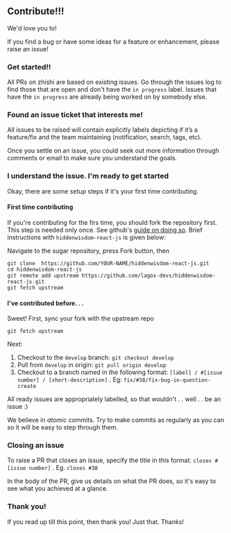 ## Contribute!!!

We'd love you to!

If you find a bug or have some ideas for a feature or enhancement, please raise an issue!


### Get started!!

All PRs on zhishi are based on existing issues. Go through the issues log to find those that are open and don't have the `in progress` label. Issues that have the `in progress` are already being worked on by somebody else.

### Found an issue ticket that interests me!

All issues to be raised will contain explicitly labels depicting if it’s a feature/fix and the team maintaining (notification, search, tags, etc).

Once you settle on an issue, you could seek out more information through comments or email to make sure you understand the goals.


### I understand the issue. I'm ready to get started

Okay, there are some setup steps if it's your first time contributing.

#### First time contributing

If you're contributing for the firs time, you should fork the repository first. This step is needed only once. See github's [guide on doing so](https://help.github.com/articles/fork-a-repo/). Brief instructions with `hiddenwisdom-react-js` is given below:

Navigate to the sugar repository, press Fork button, then

    git clone  https://github.com/YOUR-NAME/hiddenwisdom-react-js.git
    cd hiddenwisdom-react-js
    git remote add upstream https://github.com/lagos-devs/hiddenwisdom-react-js.git
    git fetch upstream

#### I've contributed before. . .

Sweet! First, sync your fork with the upstream repo

    git fetch upstream

Next:
1. Checkout to the `develop` branch: `git checkout develop`
2. Pull from `develop` in origin: `git pull origin develop`
3. Checkout to a branch named in the following format:
`[label] / #[issue number] / [short-description]` .
Eg: `fix/#38/fix-bug-in-question-create`

All ready issues are appropriately labelled, so that wouldn't . . well . . be an issue :)

We believe in _atomic_ commits. Try to make commits as regularly as you can so it will be easy to step through them.

### Closing an issue

To raise a PR that closes an issue, specify the title in this format: `closes #[issue number]` . Eg. `closes #38`

In the body of the PR, give us details on what the PR does, so it's easy to see what you achieved at a glance.

### Thank you!

If you read up till this point, then thank you! Just that. Thanks!
